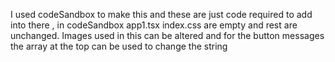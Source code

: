 I used codeSandbox to make this and these are just code required to add into there , in codeSandbox app1.tsx index.css are empty and rest are unchanged. Images used in this can be altered and for the button messages the array at the top can be used to change the string
